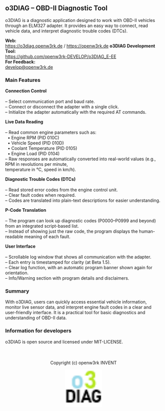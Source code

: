 <h2>o3DIAG – OBD-II Diagnostic Tool</h2>
<p>
o3DIAG is a diagnostic application designed to work with OBD-II vehicles through an ELM327 adapter.  
It provides an easy way to connect, read vehicle data, and interpret diagnostic trouble codes (DTCs).
</p>

<p>
<strong>Web:</strong><br>
<a href="https://o3diag.openw3rk.de">https://o3diag.openw3rk.de</a> / <a href="https://openw3rk.de">https://openw3rk.de</a>
<strong>o3DIAG Development Tool:</strong><br>
<a href="https://github.com/openw3rk-DEVELOP/o3DIAG_E-EE">https://github.com/openw3rk-DEVELOP/o3DIAG_E-EE</a><br>
<strong>For Feedback:</strong><br>
<a href="mailto:develop@openw3rk.de">develop@openw3rk.de</a></p>

<h3>Main Features</h3>

<p>
<strong>Connection Control</strong><br><br>
– Select communication port and baud rate.<br>
– Connect or disconnect the adapter with a single click.<br>
– Initialize the adapter automatically with the required AT commands.
</p>

<p>
<strong>Live Data Reading</strong><br><br>
– Read common engine parameters such as:<br>
&nbsp;&nbsp;• Engine RPM (PID 010C)<br>
&nbsp;&nbsp;• Vehicle Speed (PID 010D)<br>
&nbsp;&nbsp;• Coolant Temperature (PID 0105)<br>
&nbsp;&nbsp;• Engine Load (PID 0104)<br>
– Raw responses are automatically converted into real-world values (e.g., RPM in revolutions per minute,<br> temperature in °C, speed in km/h).
</p>

<p>
<strong>Diagnostic Trouble Codes (DTCs)</strong><br><br>
– Read stored error codes from the engine control unit.<br>
– Clear fault codes when required.<br>
– Codes are translated into plain-text descriptions for easier understanding.
</p>

<p>
<strong>P-Code Translation</strong><br><br>
– The program can look up diagnostic codes (P0000–P0999 and beyond) from an integrated script-based list.<br>
– Instead of showing just the raw code, the program displays the human-readable meaning of each fault.
</p>

<p>
<strong>User Interface</strong><br><br>
– Scrollable log window that shows all communication with the adapter.<br>
– Each entry is timestamped for clarity (at Beta 1.5).<br>
– Clear log function, with an automatic program banner shown again for orientation.<br>
– Info/Warning section with program details and disclaimers.
</p>

<h3>Summary</h3>

<p>
With o3DIAG, users can quickly access essential vehicle information, monitor live sensor data, and interpret engine fault codes in a clear and user-friendly interface.  
It is a practical tool for basic diagnostics and understanding of OBD-II data.
</p>

<h3>Information for developers</h3>

<p>
o3DIAG is open source and licensed under MIT-LICENSE.</p>

<footer style="text-align: center; margin-top: 50px;">
  <p>Copyright (c) openw3rk INVENT</p>
   <img src="Version Beta 1.5/o3DIAG_logo.png" alt="Logo" width="120">
</footer>

